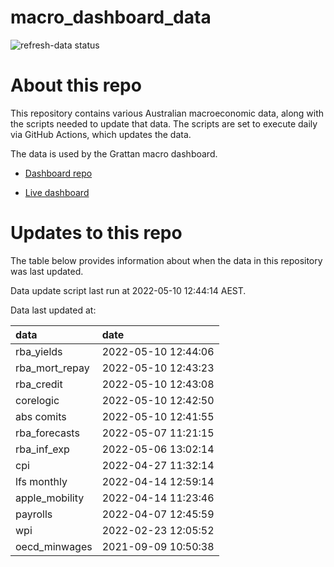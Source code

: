 
<!-- README.md is generated from README.Rmd. Please edit that file -->

# macro\_dashboard\_data

<!-- badges: start -->

![refresh-data
status](https://github.com/grattan/macro_dashboard_data/workflows/refresh-data/badge.svg)

<!-- badges: end -->

# About this repo

This repository contains various Australian macroeconomic data, along
with the scripts needed to update that data. The scripts are set to
execute daily via GitHub Actions, which updates the data.

The data is used by the Grattan macro dashboard.

  - [Dashboard repo](https://github.com/grattan/macrodashboard)

  - [Live dashboard](https://mattcowgill.shinyapps.io/macrodashboard/)

# Updates to this repo

The table below provides information about when the data in this
repository was last updated.

Data update script last run at 2022-05-10 12:44:14 AEST.

Data last updated at:

| data             | date                |
| :--------------- | :------------------ |
| rba\_yields      | 2022-05-10 12:44:06 |
| rba\_mort\_repay | 2022-05-10 12:43:23 |
| rba\_credit      | 2022-05-10 12:43:08 |
| corelogic        | 2022-05-10 12:42:50 |
| abs comits       | 2022-05-10 12:41:55 |
| rba\_forecasts   | 2022-05-07 11:21:15 |
| rba\_inf\_exp    | 2022-05-06 13:02:14 |
| cpi              | 2022-04-27 11:32:14 |
| lfs monthly      | 2022-04-14 12:59:14 |
| apple\_mobility  | 2022-04-14 11:23:46 |
| payrolls         | 2022-04-07 12:45:59 |
| wpi              | 2022-02-23 12:05:52 |
| oecd\_minwages   | 2021-09-09 10:50:38 |
